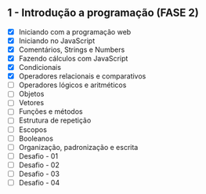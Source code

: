 ## 1 - Introdução a programação (FASE 2)
- [x] Iniciando com a programação web
- [x] Iniciando no JavaScript
- [x] Comentários, Strings e Numbers
- [x] Fazendo cálculos com JavaScript
- [x] Condicionais
- [x] Operadores relacionais e comparativos
- [ ] Operadores lógicos e aritméticos
- [ ] Objetos
- [ ] Vetores
- [ ] Funções e métodos
- [ ] Estrutura de repetição
- [ ] Escopos
- [ ] Booleanos
- [ ] Organização, padronização e escrita
- [ ] Desafio - 01
- [ ] Desafio - 02
- [ ] Desafio - 03
- [ ] Desafio - 04